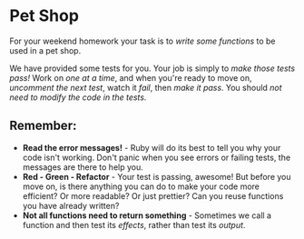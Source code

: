 # Pet Shop

For your weekend homework your task is to *write some functions* to be used in a pet shop.

We have provided some tests for you. Your job is simply to *make those tests pass!* Work on *one at a time*, and when you're ready to move on, *uncomment the next test*, watch it *fail*, then *make it pass*. You should *not need to modify the code in the tests.*

## Remember:

* **Read the error messages!** - Ruby will do its best to tell you why your code isn't working. Don't panic when you see errors or failing tests, the messages are there to help you.
* **Red - Green - Refactor** - Your test is passing, awesome! But before you move on, is there anything you can do to make your code more efficient? Or more readable? Or just prettier? Can you reuse functions you have already written?
* **Not all functions need to return something** - Sometimes we call a function and then test its _effects_, rather than test its _output_.

